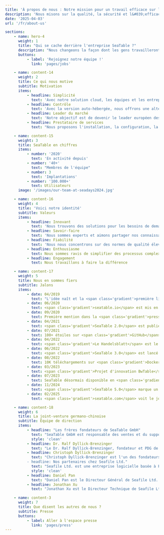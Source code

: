 ```yaml
---
title: 'À propos de nous : Notre mission pour un travail efficace sur les données | SeaTable'
description: 'Nous misons sur la qualité, la sécurité et l&#039;efficacité. Découvrez notre équipe et notre mission : devenir le leader européen du marché.'
date: '2025-04-03'
url: '/fr/about-us'

sections:
    - name: hero-4
      weight: 1
      title: "Qui se cache derrière l'entreprise SeaTable ?"
      description: "Nous changeons la façon dont les gens travailleront avec les données à l'avenir."
      buttons:
          - label: 'Rejoignez notre équipe !'
            link: 'pages/jobs'

    - name: content-14
      weight: 2
      title: Ce qui nous motive
      subtitle: Motivation
      items:
          - headline: Simplicité
            text: 'Avec notre solution cloud, les équipes et les entreprises peuvent organiser leurs données et informations plus efficacement en quelques minutes et sans connaissances techniques'
          - headline: Contrôle
            text: 'Avec la version auto-hébergée, nous offrons une alternative à la dépendance. Prenez le contrôle total de vos données et processus.'
          - headline: Leader du marché
            text: 'Notre objectif est de devenir le leader européen des solutions low-code. Nous y travaillons chaque jour.'
          - headline: Prestataire de services
            text: "Nous proposons l'installation, la configuration, la maintenance, la formation et l'exploitation pour les entreprises de toutes tailles."

    - name: content-15
      weight: 3
      title: SeaTable en chiffres
      items:
          - number: '2020'
            text: 'En activité depuis'
          - number: '40+'
            text: "Membres de l'équipe"
          - number: 3
            text: 'Implantations'
          - number: '100.000+'
            text: Utilisateurs
      image: '/images/our-team-at-seadays2024.jpg'

    - name: content-16
      weight: 4
      title: 'Voici notre identité'
      subtitle: Valeurs
      items:
          - headline: Innovant
            text: 'Nous trouvons des solutions pour les besoins de demain'
          - headline: Savoir-faire
            text: 'Nous sommes experts et aimons partager nos connaissances'
          - headline: Fiabilité
            text: 'Nous nous concentrons sur des normes de qualité élevées et la sécurité des données'
          - headline: Enthousiasme
            text: Nous sommes ravis de simplifier des processus complexes
          - headline: Engagement
            text: Nous travaillons à faire la différence

    - name: content-17
      weight: 5
      title: Nous en sommes fiers
      subtitle: Jalons
      items:
          - date: 04/2019
            text: "L'idée naît et la <span class='gradient'>première ligne de code source</span> est écrite"
          - date: 06/2020
            text: <span class='gradient'>seatable.io</span> est mis en ligne
          - date: 09/2020
            text: Première mention dans la <span class='gradient'>presse informatique allemande</span>
          - date: 04/2021
            text: <span class='gradient'>SeaTable 2.0</span> est publié
          - date: 07/2021
            text: 100+ étoiles sur <span class='gradient'>GitHub</span>
          - date: 04/2022
            text: <span class='gradient'>Le Handelsblatt</span> est le premier journal national allemand à parler de SeaTable
          - date: 06/2022
            text: <span class='gradient'>SeaTable 3.0</span> est lancé
          - date: 08/2022
            text: 10K téléchargements sur <span class='gradient'>Docker Hub</span>
          - date: 03/2023
            text: <span class='gradient'>Projet d'innovation BwTable</span> avec les forces armées allemandes
          - date: 07/2023
            text: SeaTable désormais disponible en <span class='gradient'>6 langues différentes</span>
          - date: 11/2024
            text: <span class='gradient'>SeaTable 5.0</span> marque un nouveau jalon dans le monde no-code
          - date: 02/2025
            text: <span class='gradient'>seatable.com</span> voit le jour

    - name: content-18
      weight: 6
      title: La joint-venture germano-chinoise
      subtitle: Équipe de direction
      items:
          - headline: "Les frères fondateurs de SeaTable GmbH"
            text: "SeaTable GmbH est responsable des ventes et du support de SeaTable ainsi que de l'exploitation de SeaTable Cloud.<br><br> SeaTable GmbH a été fondée en juillet 2020 par les frères Dr. Ralf Dyllick-Brenzinger et Christoph Dyllick-Brenzinger. Ils sont également les directeurs généraux de l'entreprise."
            style: 'clean'
          - headline: Dr. Ralf Dyllick-Brenzinger
            text: "Le Dr. Ralf Dyllick-Brenzinger, fondateur et PDG de SeaTable, est un ancien consultant en management du Boston Consulting Group. Son domaine de conseil était la finance, ce qui l'a conduit à des projets aux Émirats Arabes Unis. En 2014, il a fondé datamate GmbH & Co. KG avec son frère Christoph pour distribuer à la fois des systèmes serveur open source et la solution de cloud privé Seafile Server.<br/><br/>Ralf a étudié l'administration des affaires à l'Université de St. Gallen et a obtenu son doctorat à l'École Polytechnique Fédérale de Lausanne (EPFL) pour sa thèse intitulée 'Formation de stratégies énergétiques au Moyen-Orient et en Afrique du Nord'."
          - headline: Christoph Dyllick-Brenzinger
            text: "Christoph Dyllick-Brenzinger est l'un des fondateurs et Directeur Produit de SeaTable. Après plusieurs années en tant que consultant en management dans l'environnement SAP pour de grandes entreprises européennes, il a fondé l'entreprise commune datamate GmbH & Co. KG.<br/><br/>Christoph a étudié l'économie à l'Université de Mannheim et est un passionné de développement logiciel depuis sa jeunesse. En 2000, à seulement 17 ans (et en tant que plus jeune participant), il a remporté le titre de Champion Européen de Coursiers à Vélo par équipe.'
          - headline: Nos partenaires chez Seafile Ltd."
            text: "Seafile Ltd. est une entreprise logicielle basée à Pékin, en Chine. Seafile Ltd. développe l'application low-code SeaTable depuis 2019. Seafile Ltd. a été fondée par Daniel Pan et Jonathan Xu en 2012 pour commercialiser le logiciel développé en interne Seafile Server.<br/><br/>Seafile Server est une solution d\'entreprise de synchronisation et de partage de fichiers particulièrement populaire dans le secteur universitaire et de recherche européen. Seafile Server est disponible en deux éditions. l'Édition Communautaire de Seafile Server est open source ; l'Édition Professionnelle est distribuée sous licence propriétaire.<br/><br/>Seafile Ltd. détient 50% des parts de SeaTable GmbH. Elle n\'est impliquée ni directement ni indirectement dans la gestion."
            style: 'clean'
          - headline: Daniel Pan
            text: "Daniel Pan est le Directeur Général de Seafile Ltd. Deux ans seulement après avoir terminé ses études, il a fondé Seafile Ltd avec Jonathan Xu. Pendant leurs études, les deux futurs fondateurs avaient déjà commencé à développer leur propre solution de synchronisation de fichiers.<br/><br/>Daniel est diplômé de l'Université Tsinghua à Pékin, en Chine."
          - headline: Jonathan Xu
            text: "Jonathan Xu est le Directeur Technique de Seafile Ltd. En 2012, il a fondé Seafile Ltd. avec Daniel Pan pour continuer à développer et commercialiser le logiciel de synchronisation de fichiers Seafile, sur lequel ils travaillaient ensemble depuis leurs années d\'université.<br/><br/>Jonathan est diplômé de l'Université Tsinghua à Pékin, en Chine."

    - name: content-3
      weight: 7
      title: Que disent les autres de nous ?
      subtitle: Presse
      buttons:
          - label: Aller à l'espace presse
            link: 'pages/press'
---
```

